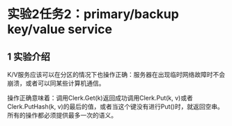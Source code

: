 # 实验2任务2：primary/backup key/value service

## 1 实验介绍

K/V服务应该可以在分区的情况下也操作正确：服务器在出现临时网络故障时不会崩溃，或者可以同某些计算机通信。

操作正确意味着：调用Clerk.Get(k)返回成功调用Clerk.Put(k, v)或者Clerk.PutHash(k, v)的最后的值，或者当这个键没有进行Put()时，就返回空串。所有的操作都必须提供最多一次的语义。


